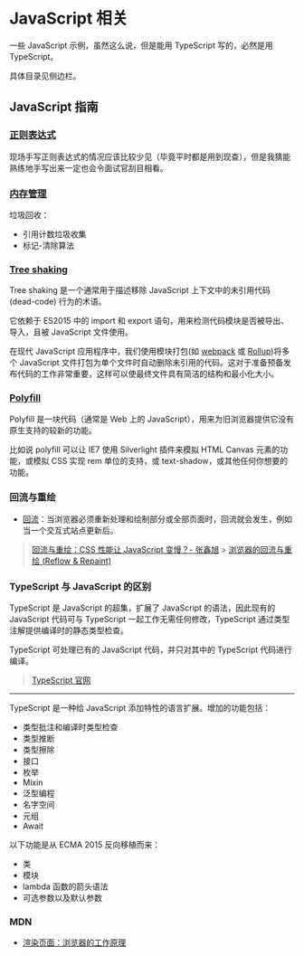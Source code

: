 # JavaScript 相关

一些 JavaScript 示例，虽然这么说，但是能用 TypeScript 写的，必然是用 TypeScript。

具体目录见侧边栏。

## JavaScript 指南

### [正则表达式](https://developer.mozilla.org/zh-CN/docs/Web/JavaScript/Guide/Regular_Expressions)

现场手写正则表达式的情况应该比较少见（毕竟平时都是用到现查），但是我猜能熟练地手写出来一定也会令面试官刮目相看。

### [内存管理](https://developer.mozilla.org/zh-CN/docs/Web/JavaScript/Memory_Management)

垃圾回收：

- 引用计数垃圾收集
- 标记-清除算法

### [Tree shaking](https://developer.mozilla.org/zh-CN/docs/Glossary/Tree_shaking)

Tree shaking 是一个通常用于描述移除 JavaScript 上下文中的未引用代码(dead-code) 行为的术语。

它依赖于 ES2015 中的 import 和 export 语句，用来检测代码模块是否被导出、导入，且被 JavaScript 文件使用。

在现代 JavaScript 应用程序中，我们使用模块打包(如 [webpack](https://webpack.js.org/) 或 [Rollup](https://github.com/rollup/rollup))将多个 JavaScript 文件打包为单个文件时自动删除未引用的代码。这对于准备预备发布代码的工作非常重要，这样可以使最终文件具有简洁的结构和最小化大小。

### [Polyfill](https://developer.mozilla.org/zh-CN/docs/Glossary/Polyfill)

Polyfill 是一块代码（通常是 Web 上的 JavaScript），用来为旧浏览器提供它没有原生支持的较新的功能。

比如说 polyfill 可以让 IE7 使用 Silverlight 插件来模拟 HTML Canvas 元素的功能，或模拟 CSS 实现 rem 单位的支持，或 text-shadow，或其他任何你想要的功能。

### 回流与重绘

- [回流](https://developer.mozilla.org/zh-CN/docs/Glossary/Reflow)：当浏览器必须重新处理和绘制部分或全部页面时，回流就会发生，例如当一个交互式站点更新后。

> [回流与重绘：CSS 性能让 JavaScript 变慢？- 张鑫旭](https://www.zhangxinxu.com/wordpress/2010/01/%E5%9B%9E%E6%B5%81%E4%B8%8E%E9%87%8D%E7%BB%98%EF%BC%9Acss%E6%80%A7%E8%83%BD%E8%AE%A9javascript%E5%8F%98%E6%85%A2%EF%BC%9F/) > [浏览器的回流与重绘 (Reflow & Repaint)](https://juejin.cn/post/6844903569087266823)

### TypeScript 与 JavaScript 的区别

TypeScript 是 JavaScript 的超集，扩展了 JavaScript 的语法，因此现有的 JavaScript 代码可与 TypeScript 一起工作无需任何修改，TypeScript 通过类型注解提供编译时的静态类型检查。

TypeScript 可处理已有的 JavaScript 代码，并只对其中的 TypeScript 代码进行编译。

> [TypeScript 官网](https://www.typescriptlang.org/)

---

TypeScript 是一种给 JavaScript 添加特性的语言扩展。增加的功能包括：

- 类型批注和编译时类型检查
- 类型推断
- 类型擦除
- 接口
- 枚举
- Mixin
- 泛型编程
- 名字空间
- 元组
- Await

以下功能是从 ECMA 2015 反向移植而来：

- 类
- 模块
- lambda 函数的箭头语法
- 可选参数以及默认参数

### MDN

- [渲染页面：浏览器的工作原理](https://developer.mozilla.org/zh-CN/docs/Web/Performance/How_browsers_work)
